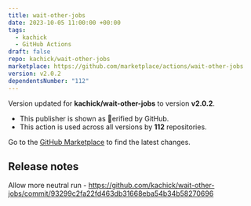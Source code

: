 ```yaml
---
title: wait-other-jobs
date: 2023-10-05 11:00:00 +00:00
tags:
  - kachick
  - GitHub Actions
draft: false
repo: kachick/wait-other-jobs
marketplace: https://github.com/marketplace/actions/wait-other-jobs
version: v2.0.2
dependentsNumber: "112"
---
```



Version updated for **kachick/wait-other-jobs** to version **v2.0.2**.
- This publisher is shown as erified by GitHub.
- This action is used across all versions by **112** repositories.

Go to the [GitHub Marketplace](https://github.com/marketplace/actions/wait-other-jobs) to find the latest changes.

## Release notes

Allow more neutral run - https://github.com/kachick/wait-other-jobs/commit/93299c2fa22fd463db31668eba54b34b58270696
